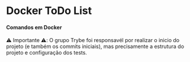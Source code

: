# Docker ToDo List

#### Comandos em Docker


:warning: Importante :warning:: O grupo Trybe foi responsavél por realizar o inicio do projeto (e também os commits iniciais), mas precisamente a estrutura do projeto e configuração dos tests.
